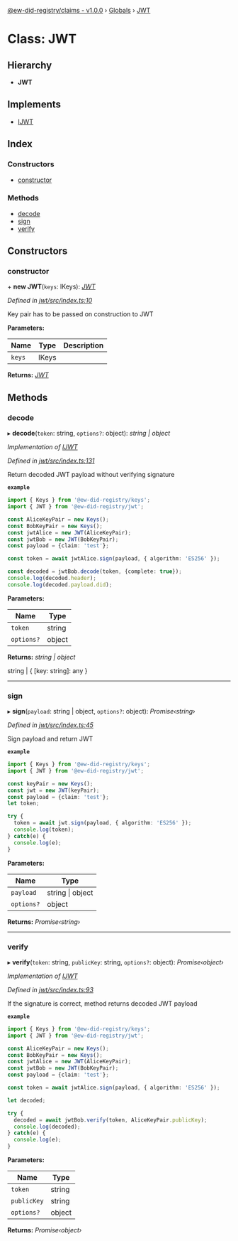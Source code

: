 [@ew-did-registry/claims - v1.0.0](../README.md) › [Globals](../globals.md) › [JWT](jwt.md)

# Class: JWT

## Hierarchy

* **JWT**

## Implements

* [IJWT](../interfaces/ijwt.md)

## Index

### Constructors

* [constructor](jwt.md#constructor)

### Methods

* [decode](jwt.md#decode)
* [sign](jwt.md#sign)
* [verify](jwt.md#verify)

## Constructors

###  constructor

\+ **new JWT**(`keys`: IKeys): *[JWT](jwt.md)*

*Defined in [jwt/src/index.ts:10](https://github.com/energywebfoundation/ew-did-registry/blob/d1c8ba6/packages/jwt/src/index.ts#L10)*

Key pair has to be passed on construction to JWT

**Parameters:**

Name | Type | Description |
------ | ------ | ------ |
`keys` | IKeys |   |

**Returns:** *[JWT](jwt.md)*

## Methods

###  decode

▸ **decode**(`token`: string, `options?`: object): *string | object*

*Implementation of [IJWT](../interfaces/ijwt.md)*

*Defined in [jwt/src/index.ts:131](https://github.com/energywebfoundation/ew-did-registry/blob/d1c8ba6/packages/jwt/src/index.ts#L131)*

Return decoded JWT payload without verifying signature

**`example`** 
```typescript
import { Keys } from '@ew-did-registry/keys';
import { JWT } from '@ew-did-registry/jwt';

const AliceKeyPair = new Keys();
const BobKeyPair = new Keys();
const jwtAlice = new JWT(AliceKeyPair);
const jwtBob = new JWT(BobKeyPair);
const payload = {claim: 'test'};

const token = await jwtAlice.sign(payload, { algorithm: 'ES256' });

const decoded = jwtBob.decode(token, {complete: true});
console.log(decoded.header);
console.log(decoded.payload.did);
```

**Parameters:**

Name | Type |
------ | ------ |
`token` | string |
`options?` | object |

**Returns:** *string | object*

string | { [key: string]: any }

___

###  sign

▸ **sign**(`payload`: string | object, `options?`: object): *Promise‹string›*

*Defined in [jwt/src/index.ts:45](https://github.com/energywebfoundation/ew-did-registry/blob/d1c8ba6/packages/jwt/src/index.ts#L45)*

Sign payload and return JWT

**`example`** 
```typescript
import { Keys } from '@ew-did-registry/keys';
import { JWT } from '@ew-did-registry/jwt';

const keyPair = new Keys();
const jwt = new JWT(keyPair);
const payload = {claim: 'test'};
let token;

try {
  token = await jwt.sign(payload, { algorithm: 'ES256' });
  console.log(token);
} catch(e) {
  console.log(e);
}
```

**Parameters:**

Name | Type |
------ | ------ |
`payload` | string &#124; object |
`options?` | object |

**Returns:** *Promise‹string›*

___

###  verify

▸ **verify**(`token`: string, `publicKey`: string, `options?`: object): *Promise‹object›*

*Implementation of [IJWT](../interfaces/ijwt.md)*

*Defined in [jwt/src/index.ts:93](https://github.com/energywebfoundation/ew-did-registry/blob/d1c8ba6/packages/jwt/src/index.ts#L93)*

If the signature is correct, method returns decoded JWT payload

**`example`** 
```typescript
import { Keys } from '@ew-did-registry/keys';
import { JWT } from '@ew-did-registry/jwt';

const AliceKeyPair = new Keys();
const BobKeyPair = new Keys();
const jwtAlice = new JWT(AliceKeyPair);
const jwtBob = new JWT(BobKeyPair);
const payload = {claim: 'test'};

const token = await jwtAlice.sign(payload, { algorithm: 'ES256' });

let decoded;

try {
  decoded = await jwtBob.verify(token, AliceKeyPair.publicKey);
  console.log(decoded);
} catch(e) {
  console.log(e);
}
```

**Parameters:**

Name | Type |
------ | ------ |
`token` | string |
`publicKey` | string |
`options?` | object |

**Returns:** *Promise‹object›*
